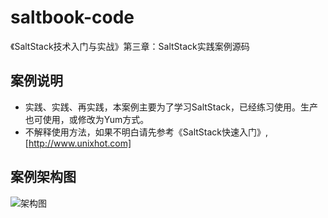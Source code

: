 # saltbook-code
《SaltStack技术入门与实战》第三章：SaltStack实践案例源码

## 案例说明

* 实践、实践、再实践，本案例主要为了学习SaltStack，已经练习使用。生产也可使用，或修改为Yum方式。
* 不解释使用方法，如果不明白请先参考《SaltStack快速入门》,[http://www.unixhot.com]

## 案例架构图

  ![架构图](https://github.com/unixhot/saltbook-code/blob/master/saltstack-arch.png)




